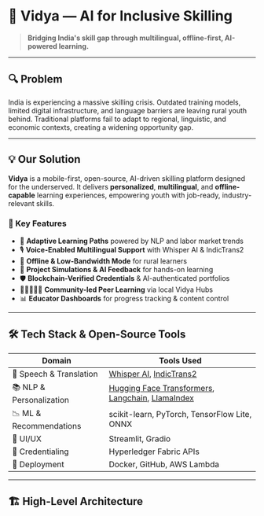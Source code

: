 # 🌱 Vidya — AI for Inclusive Skilling

> **Bridging India's skill gap through multilingual, offline-first, AI-powered learning.**

---

## 🔍 Problem

India is experiencing a massive skilling crisis. Outdated training models, limited digital infrastructure, and language barriers are leaving rural youth behind. Traditional platforms fail to adapt to regional, linguistic, and economic contexts, creating a widening opportunity gap.

---

## 💡 Our Solution

**Vidya** is a mobile-first, open-source, AI-driven skilling platform designed for the underserved. It delivers **personalized**, **multilingual**, and **offline-capable** learning experiences, empowering youth with job-ready, industry-relevant skills.

### 🎯 Key Features

- 🔁 **Adaptive Learning Paths** powered by NLP and labor market trends
- 🎙️ **Voice-Enabled Multilingual Support** with Whisper AI & IndicTrans2
- 📴 **Offline & Low-Bandwidth Mode** for rural learners
- 🧪 **Project Simulations & AI Feedback** for hands-on learning
- 🛡️ **Blockchain-Verified Credentials** & AI-authenticated portfolios
- 🧑🏽‍🤝‍🧑🏾 **Community-led Peer Learning** via local Vidya Hubs
- 📊 **Educator Dashboards** for progress tracking & content control

---

## 🛠️ Tech Stack & Open-Source Tools

| Domain | Tools Used |
|--------|------------|
| 🧠 Speech & Translation | [Whisper AI](https://github.com/openai/whisper), [IndicTrans2](https://github.com/AI4Bharat/IndicTrans2) |
| 📚 NLP & Personalization | [Hugging Face Transformers](https://huggingface.co/transformers/), [Langchain](https://www.langchain.com/), [LlamaIndex](https://www.llamaindex.ai/) |
| 📉 ML & Recommendations | scikit-learn, PyTorch, TensorFlow Lite, ONNX |
| 📱 UI/UX | Streamlit, Gradio |
| 🔐 Credentialing | Hyperledger Fabric APIs |
| 🔄 Deployment | Docker, GitHub, AWS Lambda |

---

## 🏗️ High-Level Architecture

